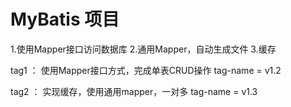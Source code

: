 # MyBatis 项目

1.使用Mapper接口访问数据库
2.通用Mapper，自动生成文件
3.缓存

tag1 ： 使用Mapper接口方式，完成单表CRUD操作 tag-name = v1.2

tag2 ： 实现缓存，使用通用mapper，一对多  tag-name = v1.3